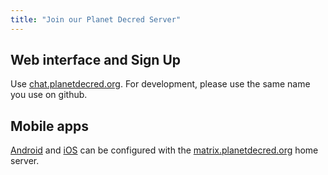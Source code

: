 ```yaml
---
title: "Join our Planet Decred Server"
---
```



## Web interface and Sign Up
Use [chat.planetdecred.org](http://chat.planetdecred.org). For development, please use the same name you use on github.

## Mobile apps
[Android](https://play.google.com/store/apps/details?id=im.vector.riotx) and [iOS](https://apps.apple.com/us/app/vector-im/id1083446067) can be configured with the [matrix.planetdecred.org](https://matrix.planetdecred.org/_matrix/static/) home server.

